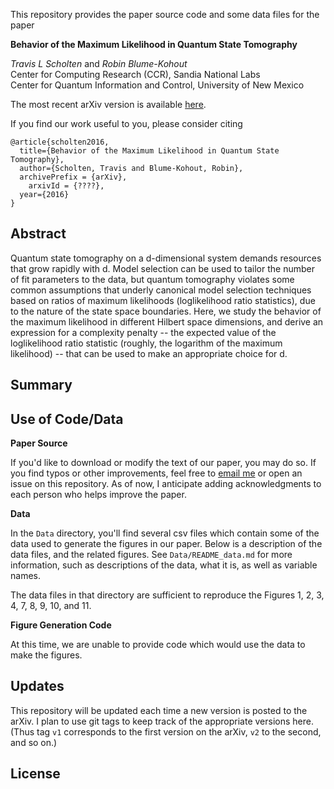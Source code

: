 This repository provides the paper source code and some data files for the paper

**Behavior of the Maximum Likelihood in Quantum State Tomography**

_Travis L Scholten_ and _Robin Blume-Kohout_<br>
Center for Computing Research (CCR), Sandia National Labs<br>
Center for Quantum Information and Control, University of New Mexico

The most recent arXiv version is available [here](????).

If you find our work useful to you, please consider citing

```
@article{scholten2016,
  title={Behavior of the Maximum Likelihood in Quantum State Tomography},
  author={Scholten, Travis and Blume-Kohout, Robin},
  archivePrefix = {arXiv},
    arxivId = {????},
  year={2016}
}
```
Abstract
-----------
Quantum state tomography on a d-dimensional system demands resources that grow rapidly with d. Model selection can be used to tailor the number of fit parameters to the data, but quantum tomography violates some common assumptions that underly canonical model selection techniques based on ratios of maximum likelihoods (loglikelihood ratio statistics), due to the nature of the state space boundaries. Here, we study the behavior of the maximum likelihood  in different Hilbert space dimensions, and derive an expression for a complexity penalty -- the expected value of the loglikelihood ratio statistic (roughly, the logarithm of the maximum likelihood) -- that can be used to make an appropriate choice for d.

Summary
----------

Use of Code/Data
---------

**Paper Source**

If you'd like to download or modify the text of our paper, you may do so. If you find typos or other improvements,
feel free to [email me](mailto:travisscholten@gmail.com) or open an issue on this repository. As of now, I anticipate adding acknowledgments to each person who helps improve the paper.

**Data**

In the ``Data`` directory, you'll find several csv files which contain some of the data used to generate the figures in our paper. Below is a description of the data files, and the related figures. See ``Data/README_data.md`` for more information, such as descriptions of the data, what it is, as well as variable names.

The data files in that directory are sufficient to reproduce the Figures 1, 2, 3, 4, 7, 8, 9, 10, and 11.

**Figure Generation Code**

At this time, we are unable to provide code which would use the data to make the figures.

Updates
------------

This repository will be updated each time a new version is posted to the arXiv. I plan to use git tags to keep track of the appropriate versions here. (Thus tag `v1` corresponds to the first version on the arXiv, `v2` to the second, and so on.)

License
----------
